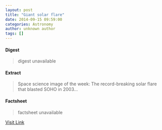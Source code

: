 ```yaml
---
layout: post
title: "Giant solar flare"
date: 2014-09-15 09:59:00
categories: Astronomy
author: unknown author
tags: []
---
```



#### Digest
>digest unavailable

#### Extract
>Space science image of the week: The record-breaking solar flare that blasted SOHO in 2003...

#### Factsheet
>factsheet unavailable

[Visit Link](http://www.esa.int/spaceinimages/Images/2014/11/Giant_solar_flare)


